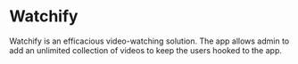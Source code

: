 # Watchify
Watchify is an efficacious video-watching solution. The app allows admin to add an unlimited collection of videos to keep the users hooked to the app.
